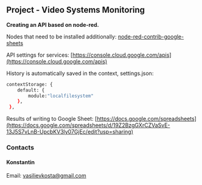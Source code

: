 
<!-- ABOUT THE PROJECT -->
## Project - Video Systems Monitoring

**Creating an API based on node-red.**

Nodes that need to be installed additionally: [node-red-contrib-google-sheets](https://flows.nodered.org/node/node-red-contrib-google-sheets)

API settings for services: [https://console.cloud.google.com/apis](https://console.cloud.google.com/apis)

History is automatically saved in the context, settings.json:
   ```sh
   contextStorage: {
       default: {
           module:"localfilesystem"
       },
    },
   ```
Results of writing to Google Sheet: [https://docs.google.com/spreadsheets](https://docs.google.com/spreadsheets/d/19Z2BzgGXrCZVaSvE-13J5S7vLnB-UpcbKV3ly07GjEc/edit?usp=sharing)

### Contacts
#### Konstantin
Email: vasilievkosta@gmail.com
